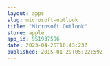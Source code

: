 ```yaml
---
layout: apps
slug: microsoft-outlook
title: "Microsoft Outlook"
store: apple
app_id: 951937596
date: 2023-04-25T16:43:23Z
published: 2015-01-29T05:22:59Z
---
```

